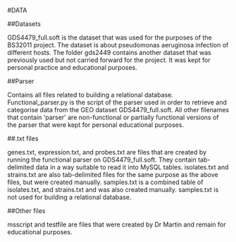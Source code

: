 #DATA

##Datasets

GDS4479_full.soft is the dataset that was used for the purposes of the 
BS32011 project. The dataset is about pseudomonas aeruginosa infection 
of different hosts. The folder gds2449 contains another dataset that was 
previously used but not carried forward for the project. It was kept for 
personal practice and educational purposes.

##Parser

Contains all files related to building a relational database. 
Functional_parser.py is the script of the parser used in order to 
retrieve and categorise data from the GEO dataset GDS4479_full.soft. All 
other filenames that contain 'parser' are non-functional or partially 
functional versions of the parser that were kept for personal 
educational purposes.

##.txt files

genes.txt, expression.txt, and probes.txt are files that are created by 
running the functional parser on GDS4479_full.soft. They contain 
tab-delimited data in a way suitable to read it into MySQL tables. 
isolates.txt and strains.txt are also tab-delimited files for the same 
purpose as the above files, but were created manually. samples.txt is a 
combined table of isolates.txt, and strains.txt and was also created 
manually. samples.txt is not used for building a relational database.

##Other files

msscript and testfile are files that were created by Dr Martin and 
remain for educational purposes.
